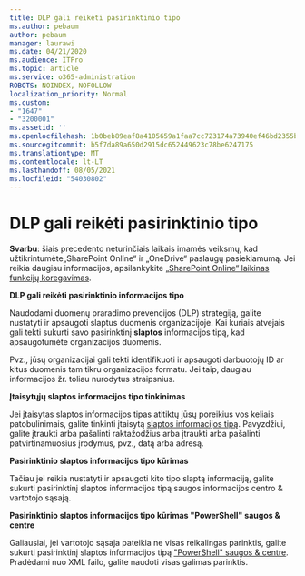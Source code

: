 ```yaml
---
title: DLP gali reikėti pasirinktinio tipo
ms.author: pebaum
author: pebaum
manager: laurawi
ms.date: 04/21/2020
ms.audience: ITPro
ms.topic: article
ms.service: o365-administration
ROBOTS: NOINDEX, NOFOLLOW
localization_priority: Normal
ms.custom:
- "1647"
- "3200001"
ms.assetid: ''
ms.openlocfilehash: 1b0beb89eaf8a4105659a1faa7cc723174a73940ef46bd2355bdddfee7b94adb
ms.sourcegitcommit: b5f7da89a650d2915dc652449623c78be6247175
ms.translationtype: MT
ms.contentlocale: lt-LT
ms.lasthandoff: 08/05/2021
ms.locfileid: "54030802"
---
```

# <a name="dlp-might-need-a-custom-type"></a>DLP gali reikėti pasirinktinio tipo

**Svarbu**: šiais precedento neturinčiais laikais imamės veiksmų, kad užtikrintumėte„SharePoint Online“ ir „OneDrive“ paslaugų pasiekiamumą. Jei reikia daugiau informacijos, apsilankykite [„SharePoint Online“ laikinas funkcijų koregavimas](https://aka.ms/ODSPAdjustments).

**DLP gali reikėti pasirinktinio informacijos tipo**

Naudodami duomenų praradimo prevencijos (DLP) strategiją, galite nustatyti ir apsaugoti slaptus duomenis organizacijoje. Kai kuriais atvejais gali tekti sukurti savo pasirinktinį **slaptos** informacijos tipą, kad apsaugotumėte organizacijos duomenis.

Pvz., jūsų organizacijai gali tekti identifikuoti ir apsaugoti darbuotojų ID ar kitus duomenis tam tikru organizacijos formatu. Jei taip, daugiau informacijos žr. toliau nurodytus straipsnius.
  
 **Įtaisytųjų slaptos informacijos tipo tinkinimas**
  
Jei įtaisytas slaptos informacijos tipas atitiktų jūsų poreikius vos keliais patobulinimais, galite tinkinti įtaisytą [slaptos informacijos tipą](https://docs.microsoft.com/microsoft-365/compliance/customize-a-built-in-sensitive-information-type). Pavyzdžiui, galite įtraukti arba pašalinti raktažodžius arba įtraukti arba pašalinti patvirtinamuosius įrodymus, pvz., datą arba adresą.
  
 **Pasirinktinio slaptos informacijos tipo kūrimas**
  
Tačiau jei reikia nustatyti ir apsaugoti kito tipo slaptą informaciją, galite sukurti pasirinktinį slaptos informacijos tipą saugos informacijos centro & vartotojo sąsają. [](https://docs.microsoft.com/microsoft-365/compliance/create-a-custom-sensitive-information-type)
  
**Pasirinktinio slaptos informacijos tipo kūrimas "PowerShell" saugos & centre**

Galiausiai, jei vartotojo sąsaja pateikia ne visas reikalingas parinktis, galite sukurti pasirinktinį slaptos informacijos tipą ["PowerShell" saugos & centre](https://docs.microsoft.com/microsoft-365/compliance/create-a-custom-sensitive-information-type-in-scc-powershell). Pradėdami nuo XML failo, galite naudoti visas galimas parinktis.
